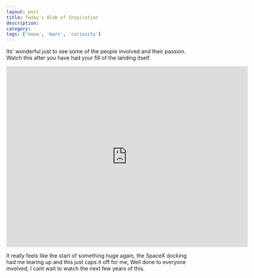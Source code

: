 ```yaml
---
layout: post
title: Today's Blob of Inspiration
description:
category:
tags: ['nasa', 'mars', 'curiosity']
---
```


Its' wonderful just to see some of the people involved and their passion. Watch this after you have had your fill of the landing itself.

<iframe width="640" height="480" src="http://www.youtube.com/embed/uWr1DazvDVI" frameborder="0">  </iframe>

It really feels like the start of something huge again, the SpaceX docking had me tearing up and this just caps it off for me, Well done to everyone involved, I cant wait to watch the next few years of this.